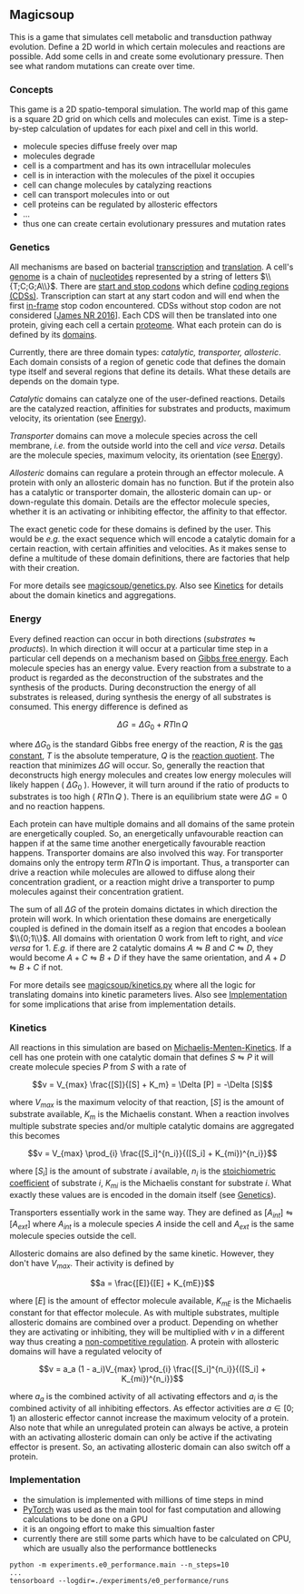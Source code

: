 ## Magicsoup

This is a game that simulates cell metabolic and transduction pathway evolution.
Define a 2D world in which certain molecules and reactions are possible.
Add some cells in and create some evolutionary pressure.
Then see what random mutations can create over time.

### Concepts

This game is a 2D spatio-temporal simulation.
The world map of this game is a square 2D grid on which cells and molecules can exist.
Time is a step-by-step calculation of updates for each pixel and cell in this world.

- molecule species diffuse freely over map
- molecules degrade
- cell is a compartment and has its own intracellular molecules
- cell is in interaction with the molecules of the pixel it occupies
- cell can change molecules by catalyzing reactions
- cell can transport molecules into or out
- cell proteins can be regulated by allosteric effectors
- ...
- thus one can create certain evolutionary pressures and mutation rates

### Genetics

All mechanisms are based on bacterial [transcription](<https://en.wikipedia.org/wiki/Transcription_(biology)>)
and [translation](<https://en.wikipedia.org/wiki/Translation_(biology)>).
A cell's [genome](https://en.wikipedia.org/wiki/Genome) is a chain of [nucleotides](https://en.wikipedia.org/wiki/Nucleotide) represented by a string of letters
$\\{T;C;G;A\\}$. There are [start and stop codons](https://en.wikipedia.org/wiki/Genetic_code) which define [coding regions (CDSs)](https://en.wikipedia.org/wiki/Coding_region).
Transcription can start at any start codon and will end when the first [in-frame](https://en.wikipedia.org/wiki/Reading_frame) stop codon encountered.
CDSs without stop codon are not considered [[James NR 2016](https://pubmed.ncbi.nlm.nih.gov/27934701/)].
Each CDS will then be translated into one protein, giving each cell a certain [proteome](https://en.wikipedia.org/wiki/Proteome).
What each protein can do is defined by its [domains](https://en.wikipedia.org/wiki/Protein_domain).

Currently, there are three domain types: _catalytic, transporter, allosteric_.
Each domain consists of a region of genetic code that defines the domain type itself
and several regions that define its details.
What these details are depends on the domain type.

_Catalytic_ domains can catalyze one of the user-defined reactions.
Details are the catalyzed reaction, affinities for substrates and products,
maximum velocity, its orientation (see [Energy](#energy)).

_Transporter_ domains can move a molecule species across the cell membrane,
_i.e._ from the outside world into the cell and _vice versa_.
Details are the molecule species, maximum velocity, its orientation (see [Energy](#energy)).

_Allosteric_ domains can regulare a protein through an effector molecule.
A protein with only an allosteric domain has no function.
But if the protein also has a catalytic or transporter domain, the allosteric
domain can up- or down-regulate this domain.
Details are the effector molecule species, whether it is an activating or inhibiting
effector, the affinity to that effector.

The exact genetic code for these domains is defined by the user.
This would be _e.g._ the exact sequence which will encode a catalytic domain for a certain reaction, with certain affinities and velocities.
As it makes sense to define a multitude of these domain definitions, there are factories
that help with their creation.

For more details see [magicsoup/genetics.py](./magicsoup/genetics.py).
Also see [Kinetics](#kinetics) for details about the domain kinetics and aggregations.

### Energy

Every defined reaction can occur in both directions ($substrates \leftrightharpoons products$).
In which direction it will occur at a particular time step in a particular cell depends
on a mechanism based on [Gibbs free energy](https://en.wikipedia.org/wiki/Gibbs_free_energy).
Each molecule species has an energy value.
Every reaction from a substrate to a product is regarded as the deconstruction of the substrates
and the synthesis of the products. During deconstruction the energy of all substrates is released, during synthesis the energy of all substrates is consumed.
This energy difference is defined as

$$\Delta G = \Delta G_0 + RT \ln Q$$

where $\Delta G_0$ is the standard Gibbs free energy of the reaction, $R$ is the [gas constant](https://en.wikipedia.org/wiki/Gas_constant), $T$ is the absolute temperature,
$Q$ is the [reaction quotient](https://en.wikipedia.org/wiki/Reaction_quotient).
The reaction that minimizes $\Delta G$ will occur.
So, generally the reaction that deconstructs high energy molecules and creates low energy molecules will likely happen ( $\Delta G_0$ ).
However, it will turn around if the ratio of products to substrates is too high ( $RT \ln Q$ ).
There is an equilibrium state were $\Delta G = 0$ and no reaction happens.

Each protein can have multiple domains and all domains of the same protein are energetically coupled.
So, an energetically unfavourable reaction can happen if at the same time another energetically
favourable reaction happens.
Transporter domains are also involved this way.
For transporter domains only the entropy term $RT \ln Q$ is important.
Thus, a transporter can drive a reaction while molecules are allowed to diffuse along
their concentration gradient, or a reaction might drive a transporter to pump molecules
against their concentration gratient.

The sum of all $\Delta G$ of the protein domains dictates in which
direction the protein will work. In which orientation these domains are energetically coupled
is defined in the domain itself as a region that encodes a boolean $\\{0;1\\}$.
All domains with orientation $0$ work from left to right, and _vice versa_ for $1$.
_E.g._ if there are 2 catalytic domains $A \leftrightharpoons B$ and $C \leftrightharpoons D$,
they would become $A + C \leftrightharpoons B + D$ if they have the same orientation,
and $A + D \leftrightharpoons B + C$ if not.

For more details see [magicsoup/kinetics.py](./magicsoup/kinetics.py) where all the logic
for translating domains into kinetic parameters lives.
Also see [Implementation](#implementation) for some implications that arise from implementation details.

### Kinetics

All reactions in this simulation are based on [Michaelis-Menten-Kinetics](https://en.wikipedia.org/wiki/Michaelis%E2%80%93Menten_kinetics). If a cell has one protein with one catalytic domain that defines $S \leftrightharpoons P$ it will create molecule species $P$ from $S$ with a rate of

$$v = V_{max} \frac{[S]}{[S] + K_m} = \Delta [P] = -\Delta [S]$$

where $V_{max}$ is the maximum velocity of that reaction, $[S]$ is the amount of substrate available,
$K_m$ is the Michaelis constant.
When a reaction involves multiple substrate species and/or multiple catalytic domains are
aggregated this becomes

$$v = V_{max} \prod_{i} \frac{[S_i]^{n_i}}{([S_i] + K_{mi})^{n_i}}$$

where $[S_i]$ is the amount of substrate $i$ available, $n_i$ is the [stoichiometric coefficient](https://en.wikipedia.org/wiki/Chemical_equation#Structure) of substrate $i$, $K_{mi}$ is the Michaelis constant for substrate $i$.
What exactly these values are is encoded in the domain itself (see [Genetics](#genetics)).

Transporters essentially work in the same way. They are defined as $[A_{int}] \leftrightharpoons [A_{ext}]$ where $A_{int}$ is a molecule species $A$ inside the cell and $A_{ext}$ is the same molecule species outside the cell.

Allosteric domains are also defined by the same kinetic. However, they don't have $V_{max}$.
Their activity is defined by

$$a = \frac{[E]}{[E] + K_{mE}}$$

where $[E]$ is the amount of effector molecule available, $K_{mE}$ is the Michaelis constant for that effector molecule.
As with multiple substrates, multiple allosteric domains are combined over a product.
Depending on whether they are activating or inhibiting, they will be multiplied with $v$ in a different way thus creating a [non-competitive regulation](https://en.wikipedia.org/wiki/Non-competitive_inhibition).
A protein with allosteric domains will have a regulated velocity of

$$v = a_a (1 - a_i)V_{max} \prod_{i} \frac{[S_i]^{n_i}}{([S_i] + K_{mi})^{n_i}}$$

where $a_a$ is the combined activity of all activating effectors and $a_i$ is the combined activity of all inhibiting effectors.
As effector activities are $a \in [0;1)$ an allosteric effector cannot increase the maximum
velocity of a protein.
Also note that while an unregulated protein can always be active, a protein with an activating
allosteric domain can only be active if the activating effector is present.
So, an activating allosteric domain can also switch off a protein.

### Implementation

- the simulation is implemented with millions of time steps in mind
- [PyTorch](https://pytorch.org/) was used as the main tool for fast computation and allowing calculations to be done on a GPU
- it is an ongoing effort to make this simualtion faster
- currently there are still some parts which have to be calculated on CPU, which are usually also the performance bottlenecks

```
python -m experiments.e0_performance.main --n_steps=10
...
tensorboard --logdir=./experiments/e0_performance/runs
```
